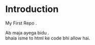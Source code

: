 # Introduction
My First Repo .

Ab maja ayega bidu .
<br>
bhaia isme to html ke code bhi allow hai.
